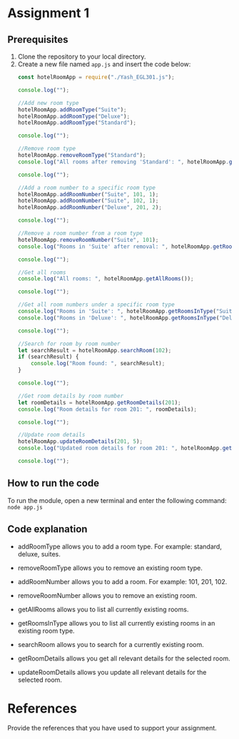 # Assignment 1

## Prerequisites

1. Clone the repository to your local directory.
2. Create a new file named `app.js` and insert the code below:
    ```javascript 
    const hotelRoomApp = require("./Yash_EGL301.js");

    console.log("");

    //Add new room type
    hotelRoomApp.addRoomType("Suite");
    hotelRoomApp.addRoomType("Deluxe");
    hotelRoomApp.addRoomType("Standard");

    console.log("");

    //Remove room type
    hotelRoomApp.removeRoomType("Standard");
    console.log("All rooms after removing 'Standard': ", hotelRoomApp.getAllRooms());

    console.log("");

    //Add a room number to a specific room type
    hotelRoomApp.addRoomNumber("Suite", 101, 1);
    hotelRoomApp.addRoomNumber("Suite", 102, 1);
    hotelRoomApp.addRoomNumber("Deluxe", 201, 2);

    console.log("");

    //Remove a room number from a room type
    hotelRoomApp.removeRoomNumber("Suite", 101);
    console.log("Rooms in 'Suite' after removal: ", hotelRoomApp.getRoomsInType("Suite"));

    console.log("");

    //Get all rooms
    console.log("All rooms: ", hotelRoomApp.getAllRooms());

    console.log("");

    //Get all room numbers under a specific room type
    console.log("Rooms in 'Suite': ", hotelRoomApp.getRoomsInType("Suite"));
    console.log("Rooms in 'Deluxe': ", hotelRoomApp.getRoomsInType("Deluxe"));

    console.log("");

    //Search for room by room number
    let searchResult = hotelRoomApp.searchRoom(102);
    if (searchResult) {
        console.log("Room found: ", searchResult);
    }

    console.log("");

    //Get room details by room number
    let roomDetails = hotelRoomApp.getRoomDetails(201);
    console.log("Room details for room 201: ", roomDetails);

    console.log("");

    //Update room details
    hotelRoomApp.updateRoomDetails(201, 5);
    console.log("Updated room details for room 201: ", hotelRoomApp.getRoomDetails(201));

    console.log("");
    ```


## How to run the code

To run the module, open a new terminal and enter the following command: ```node app.js```


## Code explanation

- addRoomType allows you to add a room type. For example: standard, deluxe, suites.

- removeRoomType allows you to remove an existing room type.

- addRoomNumber allows you to add a room. For example: 101, 201, 102.

- removeRoomNumber allows you to remove an existing room.

- getAllRooms allows you to list all currently existing rooms.

- getRoomsInType allows you to list all currently existing rooms in an existing room type.

- searchRoom allows you to search for a currently existing room.

- getRoomDetails allows you get all relevant details for the selected room.

- updateRoomDetails allows you update all relevant details for the selected room.


# References
Provide the references that you have used to support your assignment. 